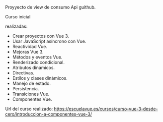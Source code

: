 Proyyecto de view de consumo Api guithub.


Curso inicial 


realizadas:

- Crear proyectos con Vue 3.
- Usar JavaScript asíncrono con Vue.
- Reactividad Vue.
- Mejoras Vue 3.
- Métodos y eventos Vue.
- Renderizado condicional.
- Atributos dinámicos.
- Directivas.
- Estilos y clases dinámicos.
- Manejo de estado.
- Persistencia.
- Transiciones Vue.
- Componentes Vue.




Url del curso realizado:
https://escuelavue.es/cursos/curso-vue-3-desde-cero/introduccion-a-componentes-vue-3/
